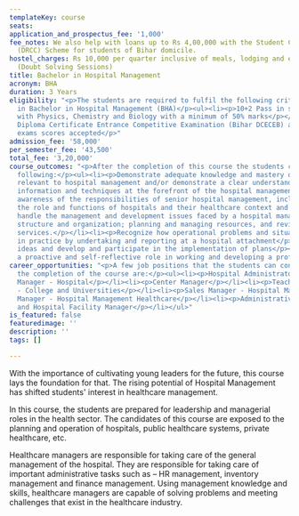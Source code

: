 ```yaml
---
templateKey: course
seats: 
application_and_prospectus_fee: '1,000'
fee_notes: We also help with loans up to Rs 4,00,000 with the Student Credit Card
  (DRCC) Scheme for students of Bihar domicile.
hostel_charges: Rs 10,000 per quarter inclusive of meals, lodging and evening tuition
  (Doubt Solving Sessions)
title: Bachelor in Hospital Management
acronym: BHA
duration: 3 Years
eligibility: "<p>The students are required to fulfil the following criteria for eligibility
  in Bachelor in Hospital Management (BHA)</p><ul><li><p>10+2 Pass in science stream
  with Physics, Chemistry and Biology with a minimum of 50% marks</p></li></ul><p>Bihar
  Diploma Certificate Entrance Competitive Examination (Bihar DCECEB) and other entrance
  exams scores accepted</p>"
admission_fee: '58,000'
per_semester_fee: '43,500'
total_fee: '3,20,000'
course_outcomes: "<p>After the completion of this course the students can expect the
  following:</p><ul><li><p>Demonstrate adequate knowledge and mastery of techniques
  relevant to hospital management and/or demonstrate a clear understanding of concepts,
  information and techniques at the forefront of the hospital management discipline</p></li><li><p>Develop
  awareness of the responsibilities of senior hospital management, including understanding
  the role and functions of hospitals and their healthcare context and prepare to
  handle the management and development issues faced by a hospital manager, including
  structure and organization; planning and managing resources, and reviewing and evaluating
  services.</p></li><li><p>Recognize how operational problems and situations are handled
  in practice by undertaking and reporting at a hospital attachment</p></li><li><p>Formulate
  ideas and develop and participate in the implementation of plans</p></li><li><p>Take
  a proactive and self-reflective role in working and developing a professional relationship</p></li></ul>"
career_opportunities: "<p>A few job positions that the students can consider after
  the completion of the course are:</p><ul><li><p>Hospital Administrator</p></li><li><p>Floor
  Manager - Hospital</p></li><li><p>Center Manager</p></li><li><p>Teacher or Instructor
  - College and Universities</p></li><li><p>Sales Manager - Hospital Management</p></li><li><p>Associate
  Manager - Hospital Management Healthcare</p></li><li><p>Administrative Officer</p></li><li><p>Healthcare
  and Hospital Facility Manager</p></li></ul>"
is_featured: false
featuredimage: ''
description: ''
tags: []

---
```

With the importance of cultivating young leaders for the future, this course lays the foundation for that. The rising potential of Hospital Management has shifted students' interest in healthcare management. 

In this course, the students are prepared for leadership and managerial roles in the health sector. The candidates of this course are exposed to the planning and operation of hospitals, public healthcare systems, private healthcare, etc. 

Healthcare managers are responsible for taking care of the general management of the hospital. They are responsible for taking care of important administrative tasks such as – HR management, inventory management and finance management. Using management knowledge and skills, healthcare managers are capable of solving problems and meeting challenges that exist in the healthcare industry.